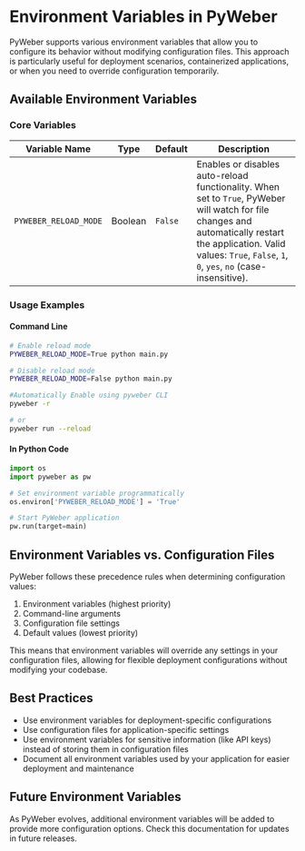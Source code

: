 # Environment Variables in PyWeber

PyWeber supports various environment variables that allow you to configure its behavior without modifying configuration files. This approach is particularly useful for deployment scenarios, containerized applications, or when you need to override configuration temporarily.

## Available Environment Variables

### Core Variables

| Variable Name | Type | Default | Description |
|---------------|------|---------|-------------|
| `PYWEBER_RELOAD_MODE` | Boolean | `False` | Enables or disables auto-reload functionality. When set to `True`, PyWeber will watch for file changes and automatically restart the application. Valid values: `True`, `False`, `1`, `0`, `yes`, `no` (case-insensitive). |

### Usage Examples

#### Command Line

```bash
# Enable reload mode
PYWEBER_RELOAD_MODE=True python main.py

# Disable reload mode
PYWEBER_RELOAD_MODE=False python main.py

#Automatically Enable using pyweber CLI
pyweber -r 

# or
pyweber run --reload
```

#### In Python Code
```python
import os
import pyweber as pw

# Set environment variable programmatically
os.environ['PYWEBER_RELOAD_MODE'] = 'True'

# Start PyWeber application
pw.run(target=main)
```
## Environment Variables vs. Configuration Files

PyWeber follows these precedence rules when determining configuration values:

1. Environment variables (highest priority)
2. Command-line arguments
3. Configuration file settings
4. Default values (lowest priority)

This means that environment variables will override any settings in your configuration files, allowing for flexible deployment configurations without modifying your codebase.

## Best Practices

- Use environment variables for deployment-specific configurations
- Use configuration files for application-specific settings
- Use environment variables for sensitive information (like API keys) instead of storing them in configuration files
- Document all environment variables used by your application for easier deployment and maintenance

## Future Environment Variables

As PyWeber evolves, additional environment variables will be added to provide more configuration options. Check this documentation for updates in future releases.
